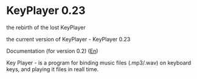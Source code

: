 # KeyPlayer 0.23

the rebirth of the lost KeyPlayer

the current version of KeyPlayer - KeyPlayer 0.23

Documentation (for version 0.2) ([En](https://fyodorovaleksej.github.io/KeyPlayer/))

Key Player - is a program for binding music files (.mp3/.wav) on keyboard keys, and playing it files in reall time.
